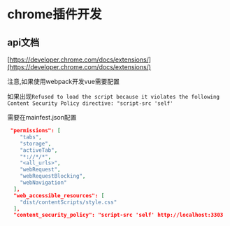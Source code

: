 # chrome插件开发

## api文档

[https://developer.chrome.com/docs/extensions/](https://developer.chrome.com/docs/extensions/)

注意,如果使用webpack开发vue需要配置

如果出现`Refused to load the script because it violates the following Content Security Policy directive: "script-src 'self'`

需要在mainfest.json配置

```json
 "permissions": [
    "tabs",
    "storage",
    "activeTab",
    "*://*/*",
    "<all_urls>",
    "webRequest",
    "webRequestBlocking",
    "webNavigation"
  ],
  "web_accessible_resources": [
    "dist/contentScripts/style.css"
  ],
  "content_security_policy": "script-src 'self' http://localhost:3303  http://localhost:8098 'unsafe-eval'; object-src 'self'"
```
